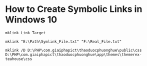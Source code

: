 # How to Create Symbolic Links in Windows 10

```
mklink Link Target
```

```command
mklink "E:\Path\Symlink_File.txt" "F:\Real_File.txt"

mklink /D D:\PHP\com.giaiphapict\thaoduocphuonghue\public\css D:\PHP\com.giaiphapict\thaoduocphuonghue\app\themes\themerex-teahouse\css
```